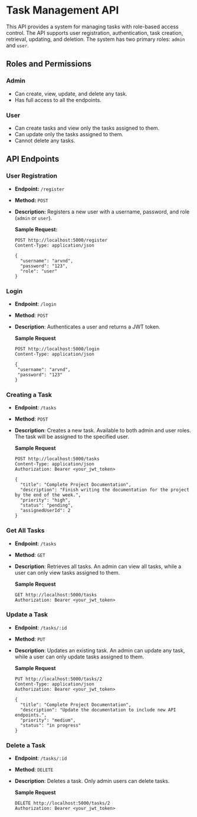 # Task Management API

This API provides a system for managing tasks with role-based access control. The API supports user registration, authentication, task creation, retrieval, updating, and deletion. The system has two primary roles: `admin` and `user`.

## Roles and Permissions

### Admin
- Can create, view, update, and delete any task.
- Has full access to all the endpoints.

### User
- Can create tasks and view only the tasks assigned to them.
- Can update only the tasks assigned to them.
- Cannot delete any tasks.

## API Endpoints

### User Registration
- **Endpoint:** `/register`
- **Method:** `POST`
- **Description:** Registers a new user with a username, password, and role (`admin` or `user`).

  **Sample Request:**
  ```http
  POST http://localhost:5000/register
  Content-Type: application/json

  {
    "username": "arvnd",
    "password": "123",
    "role": "user"
  }

### Login
- **Endpoint**: `/login`
- **Method**: `POST`
- **Description**: Authenticates a user and returns a JWT token.
  
  **Sample Request**
   ```http
  POST http://localhost:5000/login
  Content-Type: application/json
  
  {
    "username": "arvnd",
    "password": "123"
  }

### Creating a Task
- **Endpoint**: `/tasks`
- **Method**: `POST`
- **Description**: Creates a new task. Available to both admin and user roles. The task will be assigned to the specified user.

    **Sample Request**
    ```http
    POST http://localhost:5000/tasks
    Content-Type: application/json
    Authorization: Bearer <your_jwt_token>
    
    {
      "title": "Complete Project Documentation",
      "description": "Finish writing the documentation for the project by the end of the week.",
      "priority": "high",
      "status": "pending",
      "assignedUserId": 2
    }

### Get All Tasks
- **Endpoint**: `/tasks`
- **Method**: `GET`
- **Description**: Retrieves all tasks. An admin can view all tasks, while a user can only view tasks assigned to them.

    **Sample Request**
    ```http
    GET http://localhost:5000/tasks
    Authorization: Bearer <your_jwt_token>

### Update a Task
- **Endpoint**: `/tasks/:id`
- **Method**: `PUT`
- **Description**: Updates an existing task. An admin can update any task, while a user can only update tasks assigned to them.

    **Sample Request**
    ```http
    PUT http://localhost:5000/tasks/2
    Content-Type: application/json
    Authorization: Bearer <your_jwt_token>
    
    {
      "title": "Complete Project Documentation",
      "description": "Update the documentation to include new API endpoints.",
      "priority": "medium",
      "status": "in progress"
    }

### Delete a Task
- **Endpoint**: `/tasks/:id`
- **Method**: `DELETE`
- **Description**: Deletes a task. Only admin users can delete tasks.

    **Sample Request**
    ```http
    DELETE http://localhost:5000/tasks/2
    Authorization: Bearer <your_jwt_token>
